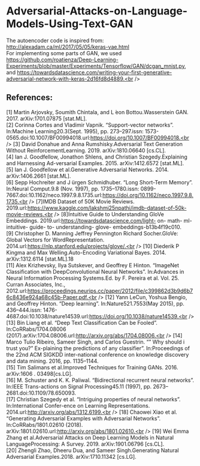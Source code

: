 # Adversarial-Attacks-on-Language-Models-Using-Text-GAN

The autoencoder code is inspired from: http://alexadam.ca/ml/2017/05/05/keras-vae.html<br />
For implementing some parts of GAN, we used https://github.com/roatienza/Deep-Learning-Experiments/blob/master/Experiments/Tensorflow/GAN/dcgan_mnist.py, and https://towardsdatascience.com/writing-your-first-generative-adversarial-network-with-keras-2d16fd8d4889.<br />

## References:
[1]    Martin Arjovsky, Soumith Chintala, and L ́eon Bottou.Wasserstein GAN. 2017. arXiv:1701.07875 [stat.ML].<br />
[2]    Corinna Cortes and Vladimir Vapnik. “Support-vector networks”. In:Machine Learning20.3(Sept. 1995), pp. 273–297.issn: 1573-0565.doi:10.1007/BF00994018.url:https://doi.org/10.1007/BF00994018.<br />
[3]    David Donahue and Anna Rumshisky.Adversarial  Text  Generation  Without  ReinforcementLearning. 2019. arXiv:1810.06640 [cs.CL].<br />
[4]    Ian J. Goodfellow, Jonathon Shlens, and Christian Szegedy.Explaining and Harnessing Ad-versarial Examples. 2015. arXiv:1412.6572 [stat.ML].<br />
[5]    Ian J. Goodfellow et al.Generative Adversarial Networks. 2014. arXiv:1406.2661 [stat.ML].<br />
[6]    Sepp Hochreiter and J ̈urgen Schmidhuber. “Long Short-Term Memory”. In:Neural Comput.9.8 (Nov. 1997), pp. 1735–1780.issn: 0899-7667.doi:10.1162/neco.1997.9.8.1735.url:https://doi.org/10.1162/neco.1997.9.8.1735.<br />
[7]IMDB Dataset of 50K Movie Reviews. 2019.url:https://www.kaggle.com/lakshmi25npathi/imdb-dataset-of-50k-movie-reviews.<br />
[8]Intuitive Guide to Understanding GloVe Embeddings. 2019.url:https://towardsdatascience.com/light- on- math- ml- intuitive- guide- to- understanding- glove- embeddings-b13b4f19c010.<br />
[9]    Christopher D. Manning Jeffrey Pennington Richard Socher.GloVe: Global Vectors for WordRepresentation. 2014.url:https://nlp.stanford.edu/projects/glove/.<br />
[10]    Diederik P Kingma and Max Welling.Auto-Encoding Variational Bayes. 2014. arXiv:1312.6114 [stat.ML].18<br />
[11]    Alex Krizhevsky, Ilya Sutskever, and Geoffrey E Hinton. “ImageNet Classification with DeepConvolutional  Neural  Networks”.  In:Advances  in  Neural  Information  Processing  Systems.Ed. by F. Pereira et al. Vol. 25. Curran Associates, Inc., 2012.url:https://proceedings.neurips.cc/paper/2012/file/c399862d3b9d6b76c8436e924a68c45b-Paper.pdf.<br />
[12]    Yann  LeCun,  Yoshua  Bengio,  and  Geoffrey  Hinton.  “Deep  learning”.  In:Nature521.7553(May 2015), pp. 436–444.issn: 1476-4687.doi:10.1038/nature14539.url:https://doi.org/10.1038/nature14539.<br />
[13]    Bin Liang et al. “Deep Text Classification Can be Fooled”. In:CoRRabs/1704.08006 (2017).arXiv:1704.08006.url:http://arxiv.org/abs/1704.08006.<br />
[14]    Marco Tulio Ribeiro, Sameer Singh, and Carlos Guestrin. “” Why should i trust you?” Ex-plaining the predictions of any classifier”. In:Proceedings  of  the  22nd  ACM  SIGKDD  inter-national conference on knowledge discovery and data mining. 2016, pp. 1135–1144.<br />
[15]    Tim  Salimans  et  al.Improved  Techniques  for  Training  GANs.  2016.  arXiv:1606 . 03498[cs.LG].<br />
[16]    M. Schuster and K. K. Paliwal. “Bidirectional recurrent neural networks”. In:IEEE  Trans-actions on Signal Processing45.11 (1997), pp. 2673–2681.doi:10.1109/78.650093.<br />
[17]    Christian Szegedy et al. “Intriguing properties of neural networks”. In:International Confer-ence on Learning Representations.<br /> 2014.url:http://arxiv.org/abs/1312.6199.<br />
[18]    Chaowei Xiao et al. “Generating Adversarial Examples with Adversarial Networks”. In:CoRRabs/1801.02610 (2018).<br /> arXiv:1801.02610.url:http://arxiv.org/abs/1801.02610.<br />
[19]    Wei Emma Zhang et al.Adversarial  Attacks  on  Deep  Learning  Models  in  Natural  LanguageProcessing: A Survey. 2019. arXiv:1901.06796 [cs.CL].<br />
[20]    Zhengli  Zhao,  Dheeru  Dua,  and  Sameer  Singh.Generating  Natural  Adversarial  Examples.2018. arXiv:1710.11342 [cs.LG].<br />
